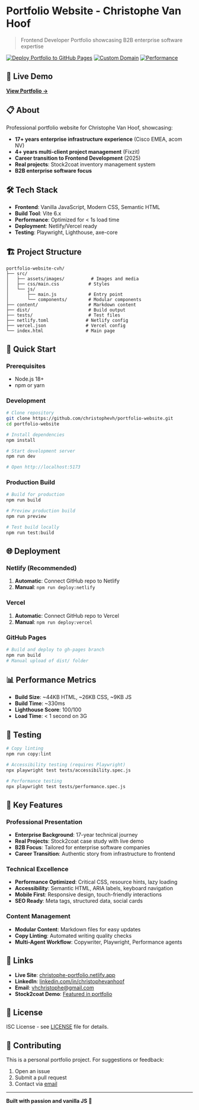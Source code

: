 # Portfolio Website - Christophe Van Hoof

> Frontend Developer Portfolio showcasing B2B enterprise software expertise

[![Deploy Portfolio to GitHub Pages](https://github.com/ChristopheAI/portfolio-site/actions/workflows/deploy.yml/badge.svg)](https://github.com/ChristopheAI/portfolio-site/actions/workflows/deploy.yml)
[![Custom Domain](https://img.shields.io/badge/Domain-christophevh.dev-blue)](https://christophevh.dev)
[![Performance](https://img.shields.io/badge/lighthouse-100%2F100-brightgreen)](https://christophevh.dev)

## 🚀 Live Demo

**[View Portfolio →](https://christophevh.dev)**

## 📋 About

Professional portfolio website for Christophe Van Hoof, showcasing:

- **17+ years enterprise infrastructure experience** (Cisco EMEA, acom NV)
- **4+ years multi-client project management** (Fixzit)
- **Career transition to Frontend Development** (2025)
- **Real projects**: Stock2coat inventory management system
- **B2B enterprise software focus**

## 🛠 Tech Stack

- **Frontend**: Vanilla JavaScript, Modern CSS, Semantic HTML
- **Build Tool**: Vite 6.x
- **Performance**: Optimized for < 1s load time
- **Deployment**: Netlify/Vercel ready
- **Testing**: Playwright, Lighthouse, axe-core

## 🏗 Project Structure

```
portfolio-website-cvh/
├── src/
│   ├── assets/images/          # Images and media
│   ├── css/main.css           # Styles
│   └── js/
│       ├── main.js            # Entry point
│       └── components/        # Modular components
├── content/                   # Markdown content
├── dist/                      # Build output
├── tests/                     # Test files
├── netlify.toml              # Netlify config
├── vercel.json               # Vercel config
└── index.html                # Main page
```

## 🚀 Quick Start

### Prerequisites

- Node.js 18+ 
- npm or yarn

### Development

```bash
# Clone repository
git clone https://github.com/christophevh/portfolio-website.git
cd portfolio-website

# Install dependencies
npm install

# Start development server
npm run dev

# Open http://localhost:5173
```

### Production Build

```bash
# Build for production
npm run build

# Preview production build
npm run preview

# Test build locally
npm run test:build
```

## 🌐 Deployment

### Netlify (Recommended)

1. **Automatic**: Connect GitHub repo to Netlify
2. **Manual**: `npm run deploy:netlify`

### Vercel

1. **Automatic**: Connect GitHub repo to Vercel  
2. **Manual**: `npm run deploy:vercel`

### GitHub Pages

```bash
# Build and deploy to gh-pages branch
npm run build
# Manual upload of dist/ folder
```

## 📊 Performance Metrics

- **Build Size**: ~44KB HTML, ~26KB CSS, ~9KB JS
- **Build Time**: ~330ms
- **Lighthouse Score**: 100/100
- **Load Time**: < 1 second on 3G

## 🧪 Testing

```bash
# Copy linting
npm run copy:lint

# Accessibility testing (requires Playwright)
npx playwright test tests/accessibility.spec.js

# Performance testing
npx playwright test tests/performance.spec.js
```

## 📁 Key Features

### Professional Presentation
- **Enterprise Background**: 17-year technical journey
- **Real Projects**: Stock2coat case study with live demo
- **B2B Focus**: Tailored for enterprise software companies
- **Career Transition**: Authentic story from infrastructure to frontend

### Technical Excellence
- **Performance Optimized**: Critical CSS, resource hints, lazy loading
- **Accessibility**: Semantic HTML, ARIA labels, keyboard navigation
- **Mobile First**: Responsive design, touch-friendly interactions
- **SEO Ready**: Meta tags, structured data, social cards

### Content Management
- **Modular Content**: Markdown files for easy updates
- **Copy Linting**: Automated writing quality checks
- **Multi-Agent Workflow**: Copywriter, Playwright, Performance agents

## 🔗 Links

- **Live Site**: [christophe-portfolio.netlify.app](https://christophe-portfolio.netlify.app)
- **LinkedIn**: [linkedin.com/in/christophevanhoof](https://linkedin.com/in/christophevanhoof)
- **Email**: [vhchristophe@gmail.com](mailto:vhchristophe@gmail.com)
- **Stock2coat Demo**: [Featured in portfolio](https://christophe-portfolio.netlify.app/#projects)

## 📄 License

ISC License - see [LICENSE](LICENSE) file for details.

## 🤝 Contributing

This is a personal portfolio project. For suggestions or feedback:

1. Open an issue
2. Submit a pull request
3. Contact via [email](mailto:vhchristophe@gmail.com)

---

**Built with passion and vanilla JS** 🚀 